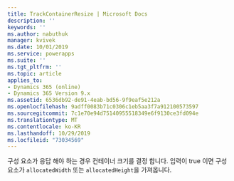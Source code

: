 ```yaml
---
title: TrackContainerResize | Microsoft Docs
description: ''
keywords: ''
ms.author: nabuthuk
manager: kvivek
ms.date: 10/01/2019
ms.service: powerapps
ms.suite: ''
ms.tgt_pltfrm: ''
ms.topic: article
applies_to:
- Dynamics 365 (online)
- Dynamics 365 Version 9.x
ms.assetid: 6536db92-de91-4eab-bd56-9f9eaf5e212a
ms.openlocfilehash: 9adff0083b71c0306c1eb5aa3f7a912100573597
ms.sourcegitcommit: 7c1e70e94d75140955518349e6f9130ce3fd094e
ms.translationtype: MT
ms.contentlocale: ko-KR
ms.lasthandoff: 10/29/2019
ms.locfileid: "73034569"
---
```

구성 요소가 응답 해야 하는 경우 컨테이너 크기를 결정 합니다. 입력이 true 이면 구성 요소가 `allocatedWidth` 또는 `allocatedHeight`을 가져옵니다.
